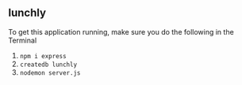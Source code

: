 ## lunchly

To get this application running, make sure you do the following in the Terminal

1. `npm i express`
2. `createdb lunchly`
3. `nodemon server.js`
